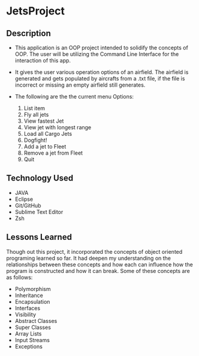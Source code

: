 # JetsProject



## Description
- This application is an OOP project intended to solidify the concepts of OOP. The user will be utilizing the Command Line Interface for the interaction of this app.

- It gives the user various operation options of an airfield. The airfield is generated and gets populated by aircrafts from a .txt file, if the file is incorrect or missing an empty airfield still generates.

- The following are the the current menu Options:
	 1. List item
	 2. Fly all jets
	 3. View fastest Jet
	 4. View jet with longest range
	 5. Load all Cargo Jets
	 6. Dogfight!
	 7. Add a jet to Fleet
	 8. Remove a jet from Fleet
	 9. Quit
	
## Technology Used

- JAVA
- Eclipse
- Git/GitHub
- Sublime Text Editor
- Zsh

## Lessons Learned

Though out this project, it incorporated the concepts of object oriented programing learned so far. It had deepen my understanding on the relationships between these concepts and how each can influence how the program is constructed and how it can break. Some of these concepts are as follows:  

 - Polymorphism
 - Inheritance
 - Encapsulation
 - Interfaces
 - Visibility
 - Abstract Classes
 - Super Classes
 - Array Lists
 - Input Streams
 - Exceptions


